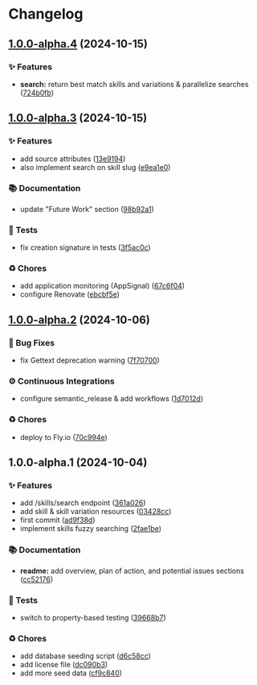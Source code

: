 # Changelog

## [1.0.0-alpha.4](https://github.com/talent-ideal/skill_sanity/compare/v1.0.0-alpha.3...v1.0.0-alpha.4) (2024-10-15)

### ✨ Features

* **search:** return best match skills and variations & parallelize searches ([724b0fb](https://github.com/talent-ideal/skill_sanity/commit/724b0fbf4dac126b74c66644eada1791f7582dc7))

## [1.0.0-alpha.3](https://github.com/talent-ideal/skill_sanity/compare/v1.0.0-alpha.2...v1.0.0-alpha.3) (2024-10-15)

### ✨ Features

* add source attributes ([13e9194](https://github.com/talent-ideal/skill_sanity/commit/13e91942bfce3e226ef1ef6918e373744917ae5f))
* also implement search on skill slug ([e9ea1e0](https://github.com/talent-ideal/skill_sanity/commit/e9ea1e07e79cd95835a9c3f1e6b0861a2c5652fa))

### 📚 Documentation

* update "Future Work" section ([98b92a1](https://github.com/talent-ideal/skill_sanity/commit/98b92a12985df33d9c562d1c2a5dc546e123f6f0))

### 🚨 Tests

* fix creation signature in tests ([3f5ac0c](https://github.com/talent-ideal/skill_sanity/commit/3f5ac0c3df2c115fc2e8ed6fcf51f058dfe4065a))

### ♻️ Chores

* add application monitoring (AppSignal) ([67c6f04](https://github.com/talent-ideal/skill_sanity/commit/67c6f04425f9d9842f3fc316c0d2eca884639ccd))
* configure Renovate ([ebcbf5e](https://github.com/talent-ideal/skill_sanity/commit/ebcbf5ea9437242175a8045ed4e12d867e582082))

## [1.0.0-alpha.2](https://github.com/talent-ideal/skill_sanity/compare/v1.0.0-alpha.1...v1.0.0-alpha.2) (2024-10-06)

### 🐛 Bug Fixes

* fix Gettext deprecation warning ([7f70700](https://github.com/talent-ideal/skill_sanity/commit/7f707007a91d1b9795abf34b05f1b44320f10adb))

### ⚙️ Continuous Integrations

* configure semantic_release & add workflows ([1d7012d](https://github.com/talent-ideal/skill_sanity/commit/1d7012dbad44a1ad5edca9ec9402206285d5595a))

### ♻️ Chores

* deploy to Fly.io ([70c994e](https://github.com/talent-ideal/skill_sanity/commit/70c994e37df1a039c8e89e5db4a1b3697abf21bf))

## 1.0.0-alpha.1 (2024-10-04)

### ✨ Features

* add /skills/search endpoint ([361a026](361a026))
* add skill & skill variation resources ([03428cc](03428cc))
* first commit ([ad9f38d](ad9f38d))
* implement skills fuzzy searching ([2fae1be](2fae1be))

### 📚 Documentation

* **readme:** add overview, plan of action, and potential issues sections ([cc52176](cc52176))

### 🚨 Tests

* switch to property-based testing ([39668b7](39668b7))

### ♻️ Chores

* add database seeding script ([d6c58cc](d6c58cc))
* add license file ([dc090b3](dc090b3))
* add more seed data ([cf9c840](cf9c840))
